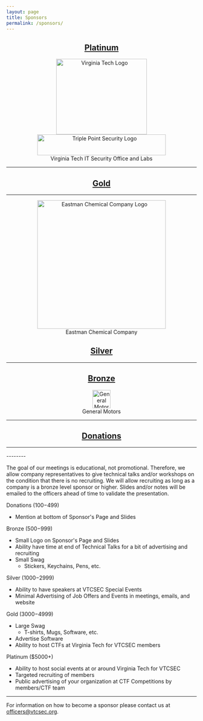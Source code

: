 ```yaml
---
layout: page
title: Sponsors
permalink: /sponsors/
---
```

<h2 align="center"><u>Platinum</u></h2>
<p align="center">
<a href="https://vt.edu/" target="_blank"><img src="http://www.vtcsec.org/images/VirginiaTechLogo.gif" alt="Virginia Tech Logo" align="center" height="200" width="240"></a>
<br>
<a href="https://www.triplepointsecurity.com/" target="_blank"><img src="http://www.vtcsec.org/images/TriplePointLogo.jpg" alt="Triple Point Security Logo" align="center" height="55" width="340"></a>
<br>
Virginia Tech IT Security Office and Labs</p>
<hr>
<h2 align="center"><u>Gold</u></h2><hr>
<p align="center">
<a href="http://www.eastman.com/Pages/Home.aspx" target="_blank"><img src="http://vtcsec.org/images/500px-Eastman_Chemical_Company_logo.svg.png" alt="Eastman Chemical Company Logo" align="center" width="340"></a>
<br>
Eastman Chemical Company</p>
<h2 align="center"><u>Silver</u></h2><hr>
<h2 align="center"><u>Bronze</u></h2>
<p align="center">
<a href="https://www.gm.com/" target="_blank"><img src="http://www.vtcsec.org/images/sponsor-gm-tiny.gif" alt="General Motors Logo" align="center" height="48" width="48"></a>
<br>
General Motors</p>
<hr>
<h2 align="center"><u>Donations</u></h2><hr>
--------

The goal of our meetings is educational, not promotional. Therefore, we allow company representatives to give technical talks and/or workshops on the condition that there is no recruiting. We will allow recruiting as long as a company is a bronze level sponsor or higher. Slides and/or notes will be emailed to the officers ahead of time to validate the presentation.

Donations ($100-$499)

- Mention at bottom of Sponsor's Page and Slides

Bronze ($500-$999)

- Small Logo on Sponsor's Page and Slides
- Ability have time at end of Technical Talks for a bit of advertising and recruiting
- Small Swag
    - Stickers, Keychains, Pens, etc.

Silver ($1000-$2999)

- Ability to have speakers at VTCSEC Special Events
- Minimal Advertising of Job Offers and Events in meetings, emails, and website

Gold ($3000-$4999)

- Large Swag
    - T-shirts, Mugs, Software, etc.
- Advertise Software
- Ability to host CTFs at Virginia Tech for VTCSEC members

Platinum ($5000+)

- Ability to host social events at or around Virginia Tech for VTCSEC
- Targeted recruiting of members
- Public advertising of your organization at CTF Competitions by members/CTF team

---------------

For information on how to become a sponsor please contact us at [officers@vtcsec.org](mailto:officers@vtcsec.org).
